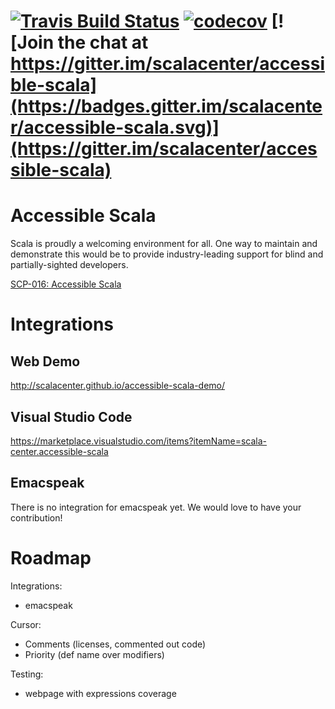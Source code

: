 [![Travis Build Status](https://travis-ci.org/MasseGuillaume/accessible-scala.svg?branch=master)](https://travis-ci.org/scalacenter/accessible-scala) [![codecov](https://codecov.io/gh/MasseGuillaume/accessible-scala/branch/master/graph/badge.svg)](https://codecov.io/gh/MasseGuillaume/accessible-scala) [![Join the chat at https://gitter.im/scalacenter/accessible-scala](https://badges.gitter.im/scalacenter/accessible-scala.svg)](https://gitter.im/scalacenter/accessible-scala)
========

# Accessible Scala

Scala is proudly a welcoming environment for all. One way to maintain and demonstrate this would be to provide industry-leading support for blind and partially-sighted developers.

[SCP-016: Accessible Scala](https://github.com/scalacenter/advisoryboard/blob/master/proposals/016-verbal-descriptions.md)

# Integrations

## Web Demo

http://scalacenter.github.io/accessible-scala-demo/

## Visual Studio Code

https://marketplace.visualstudio.com/items?itemName=scala-center.accessible-scala

## Emacspeak

There is no integration for emacspeak yet. We would love to have your contribution!

# Roadmap

Integrations:

* emacspeak

Cursor:

* Comments (licenses, commented out code)
* Priority (def name over modifiers)

Testing:

* webpage with expressions coverage